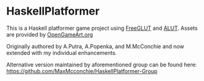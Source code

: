 # HaskellPlatformer
This is a Haskell platformer game project using [FreeGLUT](http://freeglut.sourceforge.net) and [ALUT](https://hackage.haskell.org/package/ALUT).
Assets are provided by [OpenGameArt.org](https://opengameart.org)

Originally authored by A.Putra, A.Popenka, and M.McConchie and now extended with my individual enhancements.

Alternative version maintained by aforementioned group can be found here: https://github.com/MaxMcconchie/HaskellPlatformer-Group


